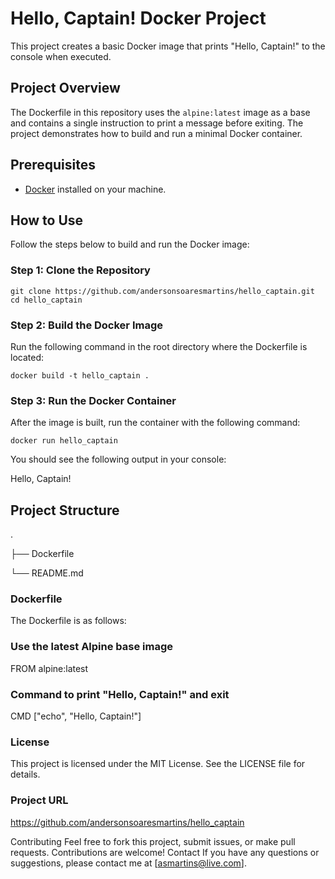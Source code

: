 # Hello, Captain! Docker Project

This project creates a basic Docker image that prints "Hello, Captain!" to the console when executed.

## Project Overview

The Dockerfile in this repository uses the `alpine:latest` image as a base and contains a single instruction to print a message before exiting. The project demonstrates how to build and run a minimal Docker container.

## Prerequisites

- [Docker](https://www.docker.com/get-started) installed on your machine.

## How to Use

Follow the steps below to build and run the Docker image:

### Step 1: Clone the Repository

```
git clone https://github.com/andersonsoaresmartins/hello_captain.git
cd hello_captain
```

### Step 2: Build the Docker Image

Run the following command in the root directory where the Dockerfile is located:
```
docker build -t hello_captain .
```

### Step 3: Run the Docker Container

After the image is built, run the container with the following command:
```
docker run hello_captain
```
You should see the following output in your console:

Hello, Captain!

## Project Structure

.

├── Dockerfile

└── README.md


### Dockerfile

The Dockerfile is as follows:

### Use the latest Alpine base image
FROM alpine:latest

### Command to print "Hello, Captain!" and exit
CMD ["echo", "Hello, Captain!"]


### License

This project is licensed under the MIT License. See the LICENSE file for details.

### Project URL
[https://github.com/andersonsoaresmartins/hello_captain
](https://roadmap.sh/projects/basic-dockerfile)


Contributing
Feel free to fork this project, submit issues, or make pull requests. Contributions are welcome!
Contact
If you have any questions or suggestions, please contact me at [asmartins@live.com].
